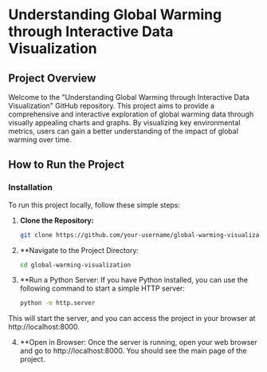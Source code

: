 # Understanding Global Warming through Interactive Data Visualization

## Project Overview

Welcome to the "Understanding Global Warming through Interactive Data Visualization" GitHub repository. This project aims to provide a comprehensive and interactive exploration of global warming data through visually appealing charts and graphs. By visualizing key environmental metrics, users can gain a better understanding of the impact of global warming over time.

## How to Run the Project

### Installation

To run this project locally, follow these simple steps:

1. **Clone the Repository:**
   ```bash
   git clone https://github.com/your-username/global-warming-visualization.git

2. **Navigate to the Project Directory:

   ```bash
   cd global-warming-visualization

3. **Run a Python Server:
   If you have Python installed, you can use the following command to start a simple HTTP server:
      ```bash
      python -m http.server
This will start the server, and you can access the project in your browser at http://localhost:8000.

4. **Open in Browser:
   Once the server is running, open your web browser and go to http://localhost:8000. You should see the main page of the project.

